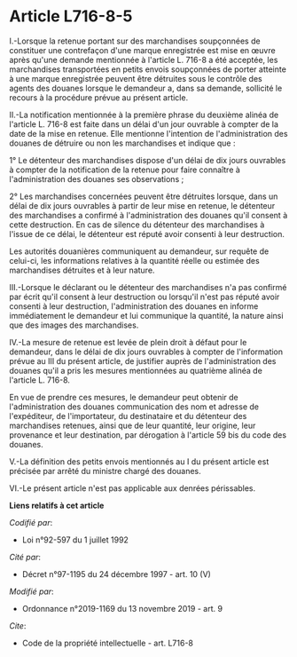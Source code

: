 # Article L716-8-5

I.-Lorsque la retenue portant sur des marchandises soupçonnées de constituer une contrefaçon d'une marque enregistrée est
mise en œuvre après qu'une demande mentionnée à l'article L. 716-8 a été acceptée, les marchandises transportées en petits
envois soupçonnées de porter atteinte à une marque enregistrée peuvent être détruites sous le contrôle des agents des douanes
lorsque le demandeur a, dans sa demande, sollicité le recours à la procédure prévue au présent article. 

II.-La notification mentionnée à la première phrase du deuxième alinéa de l'article L. 716-8 est faite dans un délai d'un
jour ouvrable à compter de la date de la mise en retenue. Elle mentionne l'intention de l'administration des douanes de
détruire ou non les marchandises et indique que : 

1° Le détenteur des marchandises dispose d'un délai de dix jours ouvrables à compter de la notification de la retenue pour
faire connaître à l'administration des douanes ses observations ; 

2° Les marchandises concernées peuvent être détruites lorsque, dans un délai de dix jours ouvrables à partir de leur mise en
retenue, le détenteur des marchandises a confirmé à l'administration des douanes qu'il consent à cette destruction. En cas de
silence du détenteur des marchandises à l'issue de ce délai, le détenteur est réputé avoir consenti à leur destruction. 

Les autorités douanières communiquent au demandeur, sur requête de celui-ci, les informations relatives à la quantité réelle
ou estimée des marchandises détruites et à leur nature. 

III.-Lorsque le déclarant ou le détenteur des marchandises n'a pas confirmé par écrit qu'il consent à leur destruction ou
lorsqu'il n'est pas réputé avoir consenti à leur destruction, l'administration des douanes en informe immédiatement le
demandeur et lui communique la quantité, la nature ainsi que des images des marchandises. 

IV.-La mesure de retenue est levée de plein droit à défaut pour le demandeur, dans le délai de dix jours ouvrables à compter
de l'information prévue au III du présent article, de justifier auprès de l'administration des douanes qu'il a pris les
mesures mentionnées au quatrième alinéa de l'article L. 716-8. 

En vue de prendre ces mesures, le demandeur peut obtenir de l'administration des douanes communication des nom et adresse de
l'expéditeur, de l'importateur, du destinataire et du détenteur des marchandises retenues, ainsi que de leur quantité, leur
origine, leur provenance et leur destination, par dérogation à l'article 59 bis du code des douanes. 

V.-La définition des petits envois mentionnés au I du présent article est précisée par arrêté du ministre chargé des
douanes. 

VI.-Le présent article n'est pas applicable aux denrées périssables.

**Liens relatifs à cet article**

_Codifié par_:

  - Loi n°92-597 du 1 juillet 1992

_Cité par_:

  - Décret n°97-1195 du 24 décembre 1997 - art. 10 (V)

_Modifié par_:

  - Ordonnance n°2019-1169 du 13 novembre 2019 - art. 9

_Cite_:

  - Code de la propriété intellectuelle - art. L716-8
